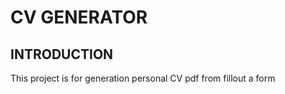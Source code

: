 ﻿# CV GENERATOR
## INTRODUCTION

This project is for generation personal CV pdf from fillout a form



